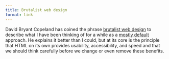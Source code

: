 ```yaml
---
title: Brutalist web design
format: link
---
```


David Bryant Copeland has coined the phrase [brutalist web design](https://brutalist-web.design/) to describe what I have been thinking of for a while as a [mostly default](/2015/05/mostly-default/) approach. He explains it better than I could, but at its core is the principle that HTML on its own provides usability, accessibility, and speed and that we should think carefully before we change or even remove these benefits.
